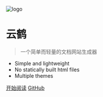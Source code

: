 <!-- _coverpage.md 封面页设置 -->

![logo](_media/icon.svg ':size=200')

# 云鹤

> 一个简单而轻量的文档网站生成器

- Simple and lightweight
- No statically built html files
- Multiple themes

[开始阅读](#docsify)
[GitHub](https://github.com/docsifyjs/docsify/)
